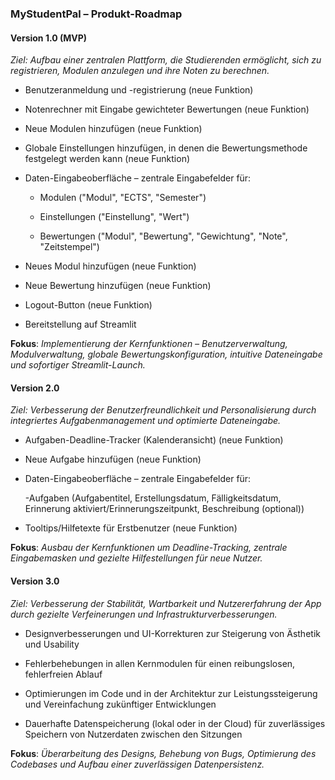 ### MyStudentPal – Produkt-Roadmap

#### Version 1.0 (MVP)
*Ziel: Aufbau einer zentralen Plattform, die Studierenden ermöglicht, sich zu registrieren, Modulen anzulegen und ihre Noten zu berechnen.*

- Benutzeranmeldung und -registrierung (neue Funktion)

- Notenrechner mit Eingabe gewichteter Bewertungen (neue Funktion)

- Neue Modulen hinzufügen (neue Funktion)

- Globale Einstellungen hinzufügen, in denen die Bewertungsmethode festgelegt werden kann (neue Funktion)

- Daten-Eingabeoberfläche – zentrale Eingabefelder für:

    - Modulen ("Modul", "ECTS", "Semester")

    - Einstellungen ("Einstellung", "Wert")

    - Bewertungen ("Modul", "Bewertung", "Gewichtung", "Note", "Zeitstempel")

- Neues Modul hinzufügen (neue Funktion)

- Neue Bewertung hinzufügen (neue Funktion)

- Logout-Button (neue Funktion)

- Bereitstellung auf Streamlit

**Fokus**: *Implementierung der Kernfunktionen – Benutzerverwaltung, Modulverwaltung, globale Bewertungs­konfiguration, intuitive Dateneingabe und sofortiger Streamlit-Launch.*

#### Version 2.0
*Ziel: Verbesserung der Benutzerfreundlichkeit und Personalisierung durch integriertes Aufgabenmanagement und optimierte Dateneingabe.*

- Aufgaben-Deadline-Tracker (Kalenderansicht) (neue Funktion)

- Neue Aufgabe hinzufügen (neue Funktion)

- Daten-Eingabeoberfläche – zentrale Eingabefelder für:

    -Aufgaben (Aufgabentitel, Erstellungsdatum, Fälligkeitsdatum, Erinnerung aktiviert/Erinnerungszeitpunkt, Beschreibung (optional))

- Tooltips/Hilfetexte für Erstbenutzer (neue Funktion)

**Fokus**: *Ausbau der Kernfunktionen um Deadline-Tracking, zentrale Eingabemasken und gezielte Hilfestellungen für neue Nutzer.*

#### Version 3.0
*Ziel: Verbesserung der Stabilität, Wartbarkeit und Nutzererfahrung der App durch gezielte Verfeinerungen und Infrastrukturverbesserungen.*

- Designverbesserungen und UI-Korrekturen zur Steigerung von Ästhetik und Usability

- Fehlerbehebungen in allen Kernmodulen für einen reibungslosen, fehlerfreien Ablauf

- Optimierungen im Code und in der Architektur zur Leistungssteigerung und Vereinfachung zukünftiger Entwicklungen

- Dauerhafte Datenspeicherung (lokal oder in der Cloud) für zuverlässiges Speichern von Nutzerdaten zwischen den Sitzungen

**Fokus**: *Überarbeitung des Designs, Behebung von Bugs, Optimierung des Codebases und Aufbau einer zuverlässigen Datenpersistenz.*
